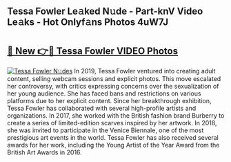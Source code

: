 ## Tessa Fowler Le𝚊ked N𝚞de - Part-knV Video Le𝚊ks - Hot Onlyf𝚊ns Photos 4uW7J

# <h2><a href="http://ab2121.deff.icu/?id=Tessa+Fowler">🔗 New 👉🔴 Tessa Fowler VIDEO Photos</a></h2>

[![Tessa Fowler N𝚞des](https://i.imgur.com/rIISA9y.gif)](http://ab2121.deff.icu/?id=Tessa+Fowler)
In 2019, Tessa Fowler ventured into creating adult content, selling webcam sessions and explicit photos. This move escalated her controversy, with critics expressing concerns over the sexualization of her young audience. She has faced bans and restrictions on various platforms due to her explicit content. Since her breakthrough exhibition, Tessa Fowler has collaborated with several high-profile artists and organizations. In 2017, she worked with the British fashion brand Burberry to create a series of limited-edition scarves inspired by her artwork. In 2018, she was invited to participate in the Venice Biennale, one of the most prestigious art events in the world. Tessa Fowler has also received several awards for her work, including the Young Artist of the Year Award from the British Art Awards in 2016.
